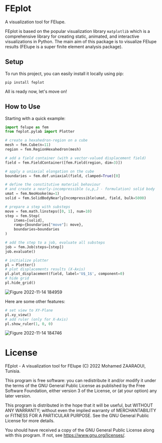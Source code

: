 # FEplot
A visualization tool for FElupe. 

FEplot is based on the popular visualization library ```matplotlib``` which is a comprehensive library for creating static, animated, and interactive visualizations in Python. The main aim of this package is to visualize FElupe results (FElupe is a super finite element analysis package).

## Setup
To run this project, you can easily install it locally using pip:
```
pip install feplot
```
All is ready now, let's move on!

## How to Use

Starting with a quick example:

```python
import felupe as fem
from feplot.pylab import Plotter 

# create a hexahedron-region on a cube
mesh = fem.Cube(n=11)
region = fem.RegionHexahedron(mesh)

# add a field container (with a vector-valued displacement field)
field = fem.FieldContainer([fem.Field(region, dim=3)])

# apply a uniaxial elongation on the cube
boundaries = fem.dof.uniaxial(field, clamped=True)[0]

# define the constitutive material behaviour 
# and create a nearly-incompressible (u,p,J - formulation) solid body
umat = fem.NeoHooke(mu=1)
solid = fem.SolidBodyNearlyIncompressible(umat, field, bulk=5000)

# prepare a step with substeps
move = fem.math.linsteps([0, 1], num=10)
step = fem.Step(
    items=[solid], 
    ramp={boundaries["move"]: move}, 
    boundaries=boundaries
)

# add the step to a job, evaluate all substeps
job = fem.Job(steps=[step])
job.evaluate()

# initialize plotter 
pl = Plotter()
# plot displacements results (X-Axis)
pl.plot_displacement(field, label='U$_1$', component=0)
# hide grid
pl.hide_grid()
```

![Figure 2022-11-14 184959](https://user-images.githubusercontent.com/115699524/201731963-3e0f906b-1858-4dcd-bb22-ff5e56a9e598.png)

Here are some other features:

```python
# set view to XY-Plane
pl.xy_view()
# add ruler (only for X-Axis)
pl.show_ruler(1, 0, 0)
```

![Figure 2022-11-14 184746](https://user-images.githubusercontent.com/115699524/201732563-57dc2f33-4e0b-4ba2-aec3-4ee59309d626.png)

# License
FEplot - A visualization tool for FElupe (C) 2022 Mohamed ZAARAOUI, Tunisia.

This program is free software: you can redistribute it and/or modify it under the terms of the GNU General Public License as published by the Free Software Foundation, either version 3 of the License, or (at your option) any later version.

This program is distributed in the hope that it will be useful, but WITHOUT ANY WARRANTY; without even the implied warranty of MERCHANTABILITY or FITNESS FOR A PARTICULAR PURPOSE. See the GNU General Public License for more details.

You should have received a copy of the GNU General Public License along with this program. If not, see <https://www.gnu.org/licenses/>.
